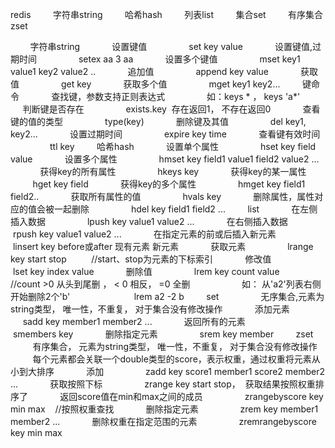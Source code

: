 redis
        字符串string
        哈希hash
        列表list
        集合set
        有序集合zset

        字符串string
            设置键值
                set key value
            设置键值,过期时间
                setex aa 3 aa
            设置多个键值
                mset key1 value1 key2 value2 ..
            追加值
                append key value
            获取值
                get key
            获取多个值
                mget key1 key2...
        键命令
            查找键，参数支持正则表达式
                如：keys * ， keys 'a*'
            判断键是否存在
                exists.key  存在返回1， 不存在返回0
            查看键的值的类型
                type(key)
            删除键及其值
                del key1, key2...
            设置过期时间
                expire key time
            查看键有效时间
                ttl key
        哈希hash
            设置单个属性
                hset key field value
            设置多个属性
                hmset key field1 value1 field2 value2 ...
            获得key的所有属性
                hkeys key
            获得key的某一属性
                hget key field
            获得key的多个属性
                hmget key field1 field2..
            获取所有属性的值
                hvals key
            删除属性，属性对应的值会被⼀起删除
                hdel key field1 field2 ...
        list
            在左侧插入数据
                lpush key value1 value2 ...
            在右侧插入数据
                rpush key value1 value2 ...
            在指定元素的前或后插入新元素
                linsert key before或after 现有元素 新元素
            获取元素
                lrange key start stop          //start、stop为元素的下标索引
            修改值
                lset key index value
            删除值
                lrem key count value             //count >0 从头到尾删 ， < 0 相反， =0 全删
                    如： 从'a2'列表右侧开始删除2个'b'
                         lrem a2 -2 b
        set    
            无序集合,元素为string类型， 唯一性，不重复， 对于集合没有修改操作
            添加元素
                sadd key member1 member2 ...
            返回所有的元素
                smembers key
            删除指定元素
                srem key member
        zset
            有序集合， 元素为string类型， 唯一性，不重复， 对于集合没有修改操作
            每个元素都会关联一个double类型的score，表示权重，通过权重将元素从小到大排序
            添加
                zadd key score1 member1 score2 member2 ...
            获取按照下标
                zrange key start stop，  获取结果按照权重排序了
            返回score值在min和max之间的成员
                zrangebyscore key min max    //按照权重查找
            删除指定元素
                zrem key member1 member2 ...
            删除权重在指定范围的元素
                zremrangebyscore key min max